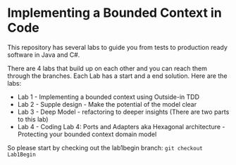 # Implementing a Bounded Context in Code

This repository has several labs to guide you from tests to production ready software in Java and C#.

There are 4 labs that build up on each other and you can reach them through the branches. Each Lab has a start and a end solution.
Here are the labs:

* Lab 1 - Implementing a bounded context using Outside-in TDD
* Lab 2 - Supple design - Make the potential of the model clear
* Lab 3 - Deep Model - refactoring to deeper insights (There are two parts to this lab)
* Lab 4 - Coding Lab 4: Ports and Adapters aka Hexagonal architecture - Protecting your bounded context domain model

So please start by checking out the lab1begin branch:
`git checkout Lab1Begin`
